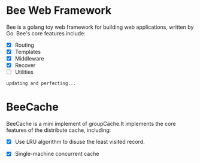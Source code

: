 # Bee Web Framework
Bee is a golang toy web framework for building web applications, written by Go.
Bee's core features include:

- [x] Routing
- [x] Templates
- [x] Middleware
- [x] Recover
- [ ] Utilities

`updating and perfecting...`

# BeeCache
BeeCache is a mini implement of groupCache.It implements the core features of the distribute cache, including:

- [x] Use LRU algorithm to disuse the least visited record.
- [x] Single-machine concurrent cache 

